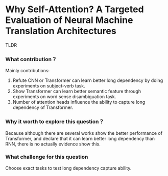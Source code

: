 # Why Self-Attention? A Targeted Evaluation of Neural Machine Translation Architectures

TLDR

### What contribution？

Mainly contributions:

1. Refute CNN or Transformer can learn better long dependency by doing experiments on subject-verb task.
2. Show Transformer can learn better semantic feature through experiments on word sense disambiguation task.
3. Number of attention heads influence the ability to capture long dependency of Transformer.

### Why it worth to explore this question？

Because although there are several works show the better performance of Transformer, and declare that it can learn better long dependency than RNN, there is no actually evidence show this.

### What challenge for this question

Choose exact tasks to test long dependency capture ability.



